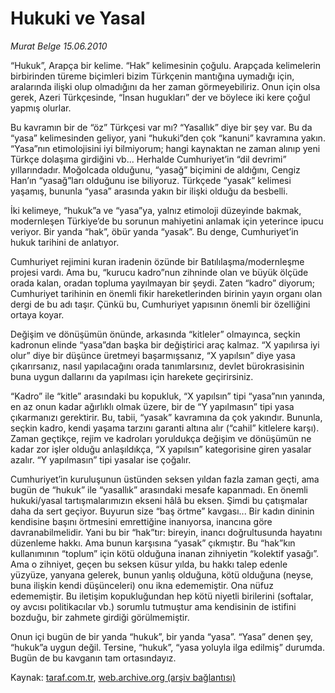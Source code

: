 # Hukuki ve Yasal 

*Murat Belge 15.06.2010*

<div class="yazi">
<p>“Hukuk”, Arapça bir kelime. “Hak” kelimesinin çoğulu. Arapçada kelimelerin birbirinden türeme biçimleri bizim Türkçenin mantığına uymadığı için, aralarında ilişki olup olmadığını da her zaman görmeyebiliriz. Onun için olsa gerek, Azeri Türkçesinde, “İnsan hugukları” der ve böylece iki kere çoğul yapmış olurlar.</p>
<p>Bu kavramın bir de “öz” Türkçesi var mı? “Yasallık” diye bir şey var. Bu da “yasa” kelimesinden geliyor, yani “hukuki”den çok “kanuni” kavramına yakın. “Yasa”nın etimolojisini iyi bilmiyorum; hangi kaynaktan ne zaman alınıp yeni Türkçe dolaşıma girdiğini vb... Herhalde Cumhuriyet’in “dil devrimi” yıllarındadır. Moğolcada olduğunu, “yasağ” biçimini de aldığını, Cengiz Han’ın “yasağ”ları olduğunu ise biliyoruz. Türkçede “yasak” kelimesi yaşamış, bununla “yasa” arasında yakın bir ilişki olduğu da besbelli.</p>
<p>İki kelimeye, “hukuk”a ve “yasa”ya, yalnız etimoloji düzeyinde bakmak, modernleşen Türkiye’de bu sorunun mahiyetini anlamak için yeterince ipucu veriyor. Bir yanda “hak”, öbür yanda “yasak”. Bu denge, Cumhuriyet’in hukuk tarihini de anlatıyor.</p>
<p>Cumhuriyet rejimini kuran iradenin özünde bir Batılılaşma/modernleşme projesi vardı. Ama bu, “kurucu kadro”nun zihninde olan ve büyük ölçüde orada kalan, oradan topluma yayılmayan bir şeydi. Zaten “kadro” diyorum; Cumhuriyet tarihinin en önemli fikir hareketlerinden birinin yayın organı olan dergi de bu adı taşır. Çünkü bu, Cumhuriyet yapısının önemli bir özelliğini ortaya koyar.</p>
<p>Değişim ve dönüşümün önünde, arkasında “kitleler” olmayınca, seçkin kadronun elinde “yasa”dan başka bir değiştirici araç kalmaz. “X yapılırsa iyi olur” diye bir düşünce üretmeyi başarmışsanız, “X yapılsın” diye yasa çıkarırsanız, nasıl yapılacağını orada tanımlarsınız, devlet bürokrasisinin buna uygun dallarını da yapılması için harekete geçirirsiniz.</p>
<p>“Kadro” ile “kitle” arasındaki bu kopukluk, “X yapılsın” tipi “yasa”nın yanında, en az onun kadar ağırlıklı olmak üzere, bir de “Y yapılmasın” tipi yasa çıkarmanızı gerektirir. Bu, tabii, “yasak” kavramına da çok yakındır. Bununla, seçkin kadro, kendi yaşama tarzını garanti altına alır (“cahil” kitlelere karşı). Zaman geçtikçe, rejim ve kadroları yoruldukça değişim ve dönüşümün ne kadar zor işler olduğu anlaşıldıkça, “X yapılsın” kategorisine giren yasalar azalır. “Y yapılmasın” tipi yasalar ise çoğalır.</p>
<p>Cumhuriyet’in kuruluşunun üstünden seksen yıldan fazla zaman geçti, ama bugün de “hukuk” ile “yasallık” arasındaki mesafe kapanmadı. En önemli hukuki/yasal tartışmalarımızın ekseni hâlâ bu eksen. Şimdi bu çatışmalar daha da sert geçiyor. Buyurun size “baş örtme” kavgası... Bir kadın dininin kendisine başını örtmesini emrettiğine inanıyorsa, inancına göre davranabilmelidir. Yani bu bir “hak”tır: bireyin, inancı doğrultusunda hayatını düzenleme hakkı. Ama bunun karşısına “yasak” çıkmıştır. Bu “hak”kın kullanımının “toplum” için kötü olduğuna inanan zihniyetin “kolektif yasağı”. Ama o zihniyet, geçen bu seksen küsur yılda, bu hakkı talep edenle yüzyüze, yanyana gelerek, bunun yanlış olduğuna, kötü olduğuna (neyse, buna ilişkin kendi düşünceleri) onu ikna edememiştir. Ona nüfuz edememiştir. Bu iletişim kopukluğundan hep kötü niyetli birilerini (softalar, oy avcısı politikacılar vb.) sorumlu tutmuştur ama kendisinin de istifini bozduğu, bir zahmete girdiği görülmemiştir.</p>
<p>Onun içi bugün de bir yanda “hukuk”, bir yanda “yasa”. “Yasa” denen şey, “hukuk”a uygun değil. Tersine, “hukuk”, “yasa yoluyla ilga edilmiş” durumda. Bugün de bu kavganın tam ortasındayız.</p></div>

Kaynak: [taraf.com.tr](http://www.taraf.com.tr:80/murat-belge/makale-hukuki-ve-yasal.htm), [web.archive.org (arşiv bağlantısı)](http://web.archive.org/web/20100617060745/http://www.taraf.com.tr:80/murat-belge/makale-hukuki-ve-yasal.htm)
